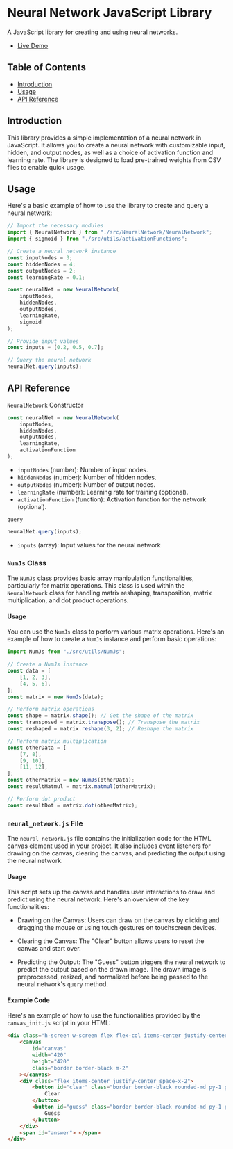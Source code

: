 # Neural Network JavaScript Library

A JavaScript library for creating and using neural networks.

- [Live Demo](https://brkwok.github.io/neural-network/)

## Table of Contents

- [Introduction](#introduction)
- [Usage](#usage)
- [API Reference](#api-reference)

## Introduction

This library provides a simple implementation of a neural network in JavaScript. It allows you to create a neural network with customizable input, hidden, and output nodes, as well as a choice of activation function and learning rate. The library is designed to load pre-trained weights from CSV files to enable quick usage.

## Usage

Here's a basic example of how to use the library to create and query a neural network:

```javascript
// Import the necessary modules
import { NeuralNetwork } from "./src/NeuralNetwork/NeuralNetwork";
import { sigmoid } from "./src/utils/activationFunctions";

// Create a neural network instance
const inputNodes = 3;
const hiddenNodes = 4;
const outputNodes = 2;
const learningRate = 0.1;

const neuralNet = new NeuralNetwork(
	inputNodes,
	hiddenNodes,
	outputNodes,
	learningRate,
	sigmoid
);

// Provide input values
const inputs = [0.2, 0.5, 0.7];

// Query the neural network
neuralNet.query(inputs);
```

## API Reference

`NeuralNetwork` Constructor

```javascript
const neuralNet = new NeuralNetwork(
	inputNodes,
	hiddenNodes,
	outputNodes,
	learningRate,
	activationFunction
);
```

- `inputNodes` (number): Number of input nodes.
- `hiddenNodes` (number): Number of hidden nodes.
- `outputNodes` (number): Number of output nodes.
- `learningRate` (number): Learning rate for training (optional).
- `activationFunction` (function): Activation function for the network (optional).

`query`

```javascript
neuralNet.query(inputs);
```

- `inputs` (array): Input values for the neural network

### `NumJs` Class

The `NumJs` class provides basic array manipulation functionalities, particularly for matrix operations. This class is used within the `NeuralNetwork` class for handling matrix reshaping, transposition, matrix multiplication, and dot product operations.

#### Usage

You can use the `NumJs` class to perform various matrix operations. Here's an example of how to create a `NumJs` instance and perform basic operations:

```javascript
import NumJs from "./src/utils/NumJs";

// Create a NumJs instance
const data = [
	[1, 2, 3],
	[4, 5, 6],
];
const matrix = new NumJs(data);

// Perform matrix operations
const shape = matrix.shape(); // Get the shape of the matrix
const transposed = matrix.transpose(); // Transpose the matrix
const reshaped = matrix.reshape(3, 2); // Reshape the matrix

// Perform matrix multiplication
const otherData = [
	[7, 8],
	[9, 10],
	[11, 12],
];
const otherMatrix = new NumJs(otherData);
const resultMatmul = matrix.matmul(otherMatrix);

// Perform dot product
const resultDot = matrix.dot(otherMatrix);
```

### `neural_network.js` File

The `neural_network.js` file contains the initialization code for the HTML canvas element used in your project. It also includes event listeners for drawing on the canvas, clearing the canvas, and predicting the output using the neural network.

#### Usage

This script sets up the canvas and handles user interactions to draw and predict using the neural network. Here's an overview of the key functionalities:

- Drawing on the Canvas: Users can draw on the canvas by clicking and dragging the mouse or using touch gestures on touchscreen devices.

- Clearing the Canvas: The "Clear" button allows users to reset the canvas and start over.

- Predicting the Output: The "Guess" button triggers the neural network to predict the output based on the drawn image. The drawn image is preprocessed, resized, and normalized before being passed to the neural network's `query` method.

#### Example Code

Here's an example of how to use the functionalities provided by the `canvas_init.js` script in your HTML:

```html
<div class="h-screen w-screen flex flex-col items-center justify-center">
	<canvas
		id="canvas"
		width="420"
		height="420"
		class="border border-black m-2"
	></canvas>
	<div class="flex items-center justify-center space-x-2">
		<button id="clear" class="border border-black rounded-md py-1 px-2 text-md">
			Clear
		</button>
		<button id="guess" class="border border-black rounded-md py-1 px-2 text-md">
			Guess
		</button>
	</div>
	<span id="answer"> </span>
</div>
```
